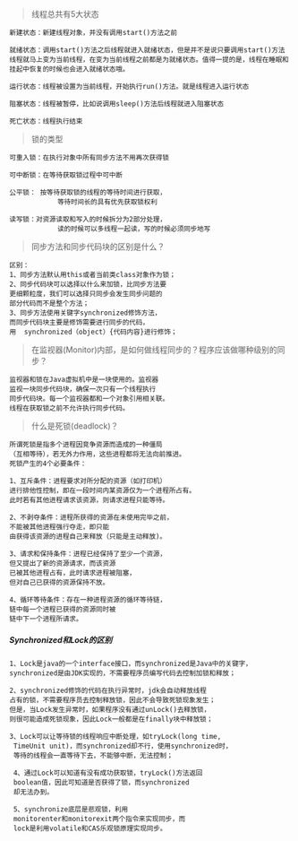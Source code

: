 >线程总共有5大状态

    新建状态：新建线程对象，并没有调用start()方法之前

    就绪状态：调用start()方法之后线程就进入就绪状态，但是并不是说只要调用start()方法线程就马上变为当前线程，在变为当前线程之前都是为就绪状态。值得一提的是，线程在睡眠和挂起中恢复的时候也会进入就绪状态哦。

    运行状态：线程被设置为当前线程，开始执行run()方法。就是线程进入运行状态

    阻塞状态：线程被暂停，比如说调用sleep()方法后线程就进入阻塞状态

    死亡状态：线程执行结束

>锁的类型

    可重入锁：在执行对象中所有同步方法不用再次获得锁

    可中断锁：在等待获取锁过程中可中断

    公平锁： 按等待获取锁的线程的等待时间进行获取，
                等待时间长的具有优先获取锁权利

    读写锁：对资源读取和写入的时候拆分为2部分处理，
                读的时候可以多线程一起读，写的时候必须同步地写

>同步方法和同步代码块的区别是什么？

    区别：
    1、同步方法默认用this或者当前类class对象作为锁；
    2、同步代码块可以选择以什么来加锁，比同步方法要
    更细颗粒度，我们可以选择只同步会发生同步问题的
    部分代码而不是整个方法；
    3、同步方法使用关键字synchronized修饰方法，
    而同步代码块主要是修饰需要进行同步的代码，
    用  synchronized（object）{代码内容}进行修饰；

>在监视器(Monitor)内部，是如何做线程同步的？程序应该做哪种级别的同步？

    监视器和锁在Java虚拟机中是一块使用的。监视器
    监视一块同步代码块，确保一次只有一个线程执行
    同步代码块。每一个监视器都和一个对象引用相关联。
    线程在获取锁之前不允许执行同步代码。

>什么是死锁(deadlock)？

    所谓死锁是指多个进程因竞争资源而造成的一种僵局
    （互相等待），若无外力作用，这些进程都将无法向前推进。
    死锁产生的4个必要条件：

    1、互斥条件：进程要求对所分配的资源（如打印机）
    进行排他性控制，即在一段时间内某资源仅为一个进程所占有。
    此时若有其他进程请求该资源，则请求进程只能等待。

    2、不剥夺条件：进程所获得的资源在未使用完毕之前，
    不能被其他进程强行夺走，即只能
    由获得该资源的进程自己来释放（只能是主动释放)。

    3、请求和保持条件：进程已经保持了至少一个资源，
    但又提出了新的资源请求，而该资源
    已被其他进程占有，此时请求进程被阻塞，
    但对自己已获得的资源保持不放。

    4、循环等待条件：存在一种进程资源的循环等待链，
    链中每一个进程已获得的资源同时被
    链中下一个进程所请求。

##### Synchronized和Lock的区别
    1、Lock是java的一个interface接口，而synchronized是Java中的关键字，
    synchronized是由JDK实现的，不需要程序员编写代码去控制加锁和释放；

    2、synchronized修饰的代码在执行异常时，jdk会自动释放线程
    占有的锁，不需要程序员去控制释放锁，因此不会导致死锁现象发生；
    但是，当Lock发生异常时，如果程序没有通过unLock()去释放锁，
    则很可能造成死锁现象，因此Lock一般都是在finally块中释放锁；

    3、Lock可以让等待锁的线程响应中断处理，如tryLock(long time,
     TimeUnit unit)，而synchronized却不行，使用synchronized时，
     等待的线程会一直等待下去，不能够中断，无法控制；

     4、通过Lock可以知道有没有成功获取锁，tryLock()方法返回
     boolean值，因此可知道是否获得了锁，而synchronized
     却无法办到。

     5、synchronize底层是悲观锁，利用
     monitorenter和monitorexit两个指令来实现同步，而
     lock是利用volatile和CAS乐观锁原理实现同步。
